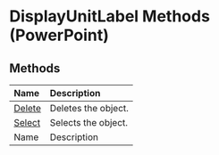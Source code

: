
# DisplayUnitLabel Methods (PowerPoint)

## Methods



|**Name**|**Description**|
|:-----|:-----|
| [Delete](a868d1d4-550d-9ad7-075c-aa85e265205c.md)|Deletes the object.|
| [Select](57d04445-065f-99eb-5333-724ce3285e6b.md)|Selects the object.|
|Name|Description|
